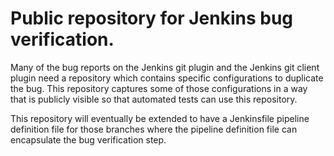 # Public repository for Jenkins bug verification.

Many of the bug reports on the Jenkins git plugin and the Jenkins git
client plugin need a repository which contains specific configurations to
duplicate the bug.  This repository captures some of those configurations
in a way that is publicly visible so that automated tests can use this
repository.

This repository will eventually be extended to have a Jenkinsfile pipeline
definition file for those branches where the pipeline definition file
can encapsulate the bug verification step.
